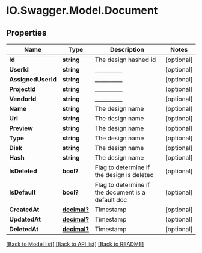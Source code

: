 # IO.Swagger.Model.Document
## Properties

Name | Type | Description | Notes
------------ | ------------- | ------------- | -------------
**Id** | **string** | The design hashed id | [optional] 
**UserId** | **string** | __________ | [optional] 
**AssignedUserId** | **string** | __________ | [optional] 
**ProjectId** | **string** | __________ | [optional] 
**VendorId** | **string** | __________ | [optional] 
**Name** | **string** | The design name | [optional] 
**Url** | **string** | The design name | [optional] 
**Preview** | **string** | The design name | [optional] 
**Type** | **string** | The design name | [optional] 
**Disk** | **string** | The design name | [optional] 
**Hash** | **string** | The design name | [optional] 
**IsDeleted** | **bool?** | Flag to determine if the design is deleted | [optional] 
**IsDefault** | **bool?** | Flag to determine if the document is a default doc | [optional] 
**CreatedAt** | [**decimal?**](BigDecimal.md) | Timestamp | [optional] 
**UpdatedAt** | [**decimal?**](BigDecimal.md) | Timestamp | [optional] 
**DeletedAt** | [**decimal?**](BigDecimal.md) | Timestamp | [optional] 

[[Back to Model list]](../README.md#documentation-for-models) [[Back to API list]](../README.md#documentation-for-api-endpoints) [[Back to README]](../README.md)

